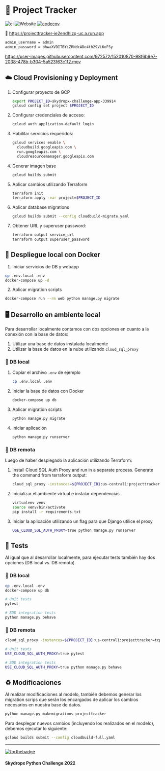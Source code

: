 # 🧐 Project Tracker

![ci](https://github.com/cristianmiranda/skydropx-challenge/actions/workflows/ci.yml/badge.svg) ![Website](https://img.shields.io/website?down_message=offline&label=webapp&logo=google-cloud&up_message=online&url=https%3A%2F%2Fprojecttracker-ie2endhizq-uc.a.run.app) [![codecov](https://codecov.io/gh/cristianmiranda/skydropx-challenge/branch/master/graph/badge.svg)](https://codecov.io/gh/cristianmiranda/skydropx-challenge)

🔗 https://projecttracker-ie2endhizq-uc.a.run.app
```bash
admin_username = admin
admin_password = bhwaXVDITBYiZRNdcADe4th29VL6oFSy
```

https://user-images.githubusercontent.com/972572/152010870-98f6b9e7-2038-478b-b304-5a523f63c1f2.mov


## ☁️ Cloud Provisioning y Deployment

1. Configurar proyecto de GCP

   ```bash
   export PROJECT_ID=skydropx-challenge-app-339914
   gcloud config set project $PROJECT_ID
   ```

2. Configurar credenciales de acceso:

   ```bash
   gcloud auth application-default login
   ```

3. Habilitar servicios requeridos:

   ```bash
   gcloud services enable \
     cloudbuild.googleapis.com \
     run.googleapis.com \
     cloudresourcemanager.googleapis.com
   ```

4. Generar imagen base

   ```bash
   gcloud builds submit
   ```

5. Aplicar cambios utilizando Terraform

   ```bash
   terraform init
   terraform apply -var project=$PROJECT_ID
   ```

6. Aplicar database migrations

   ```bash
   gcloud builds submit --config cloudbuild-migrate.yaml
   ```

7. Obtener URL y superuser password:

   ```bash
   terraform output service_url
   terraform output superuser_password
   ```


## 🐋 Despliegue local con Docker

1. Iniciar servicios de DB y webapp
```bash
cp .env.local .env
docker-compose up -d
```

2. Aplicar migration scripts
```bash
docker-compose run --rm web python manage.py migrate
```


## 🖥️ Desarrollo en ambiente local

Para desarrollar localmente contamos con dos opciones en cuanto a la conexión con la base de datos:
1. Utilizar una base de datos instalada localmente
2. Utilizar la base de datos en la nube utilizando `cloud_sql_proxy`

### 🔹 DB local

1. Copiar el archivo `.env` de ejemplo

   ```bash
   cp .env.local .env 
   ```

2. Iniciar la base de datos con Docker

   ```bash
   docker-compose up db
   ```

3. Aplicar migration scripts

   ```bash
   python manage.py migrate
   ```

4. Iniciar aplicación

   ```bash
   python manage.py runserver
   ```

### 🔹 DB remota

Luego de haber desplegado la aplicación utilizando Terraform:

1. Install Cloud SQL Auth Proxy and run in a separate process. Generate the command from terraform output:
   
   ```bash
   cloud_sql_proxy -instances=${PROJECT_ID}:us-central1:projecttracker=tcp:0.0.0.0:5432
   ```

2. Inicializar el ambiente virtual e instalar dependencias 
   
   ```bash
   virtualenv venv
   source venv/bin/activate
   pip install -r requirements.txt
   ```
   
4. Iniciar la aplicación utilizando un flag para que Django utilice el proxy

   ```bash
   USE_CLOUD_SQL_AUTH_PROXY=true python manage.py runserver
   ```


## 🧪 Tests

Al igual que al desarrollar localmente, para ejecutar tests también hay dos opciones (DB local vs. DB remota).

### 🔹 DB local
```bash
cp .env.local .env
docker-compose up db
```
```bash
# Unit tests
pytest

# BDD integration tests
python manage.py behave
```

### 🔹 DB remota
```bash
cloud_sql_proxy -instances=${PROJECT_ID}:us-central1:projecttracker=tcp:0.0.0.0:5432
```
```bash
# Unit tests
USE_CLOUD_SQL_AUTH_PROXY=true pytest

# BDD integration tests
USE_CLOUD_SQL_AUTH_PROXY=true python manage.py behave
```

## ♻️ Modificaciones

Al realizar modificaciones al modelo, también debemos generar los migration scrips que serán los encargados de aplicar los cambios necesarios en nuestra base de datos.

```bash
python manage.py makemigrations projecttracker
```

Para desplegar nuevos cambios (incluyendo los realizados en el modelo), debemos ejecutar lo siguiente:
```bash
gcloud builds submit --config cloudbuild-full.yaml
```

---

[![forthebadge](https://forthebadge.com/images/badges/made-with-python.svg)](https://forthebadge.com)

#### Skydropx Python Challenge 2022
